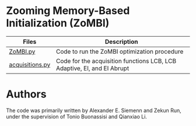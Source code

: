 # Zooming Memory-Based Initialization (ZoMBI)

| Files | Description |
| ------------- | ------------------------------ |
| [ZoMBI.py](./zombi.py)  | Code to run the ZoMBI optimization procedure |
| [acquisitions.py](./acquisitions.py)  | Code for the acquisition functions LCB, LCB Adaptive, EI, and EI Abrupt |


# Authors
The code was primarily written by Alexander E. Siemenn and Zekun Run, under the supervision of Tonio Buonassisi and Qianxiao Li.
